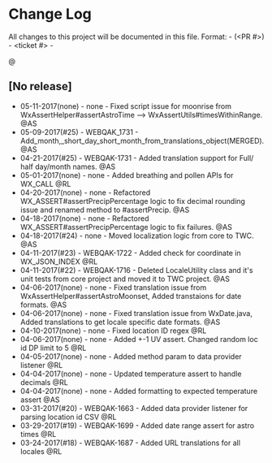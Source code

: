 # Change Log
All changes to this project will be documented in this file.
Format: - <date>(<PR #>) - <ticket #> - <summary> @<initials>

## [No release]
- 05-11-2017(none) - none - Fixed script issue for moonrise from WxAssertHelper#assertAstroTime --> WxAssertUtils#timesWithinRange. @AS
- 05-09-2017(#25) - WEBQAK_1731 - Add_month,_short_day_short_month_from_translations_object(MERGED). @AS
- 04-21-2017(#25) - WEBQAK-1731 - Added translation support for Full/ half day/month names. @AS
- 05-01-2017(none) - none - Added breathing and pollen APIs for WX_CALL @RL
- 04-20-2017(none) - none - Refactored WX_ASSERT#assertPrecipPercentage logic to fix decimal rounding issue and renamed method to #assertPrecip. @AS
- 04-18-2017(none) - none - Refactored WX_ASSERT#assertPrecipPercentage logic to fix failures. @AS
- 04-18-2017(#24) - none - Moved localization logic from core to TWC. @AS
- 04-11-2017(#23) - WEBQAK-1722 - Added check for coordinate in WX_JSON_INDEX @RL
- 04-11-2017(#22) - WEBQAK-1716 - Deleted LocaleUtility class and it's unit tests from core project and moved it to TWC project. @AS
- 04-06-2017(none) - none - Fixed translation issue from WxAssertHelper#assertAstroMoonset, Added transtaions for date formats. @AS
- 04-06-2017(none) - none - Fixed translation issue from WxDate.java, Added translations to get locale specific date formats. @AS
- 04-10-2017(none) - none - Fixed location ID regex @RL
- 04-06-2017(none) - none - Added +-1 UV assert. Changed random loc id DP limit to 5 @RL
- 04-05-2017(none) - none - Added method param to data provider listener @RL 
- 04-04-2017(none) - none - Updated temperature assert to handle decimals @RL
- 04-04-2017(none) - none - Added formatting to expected temperature assert @AS
- 03-31-2017(#20) - WEBQAK-1663 - Added data provider listener for parsing location id CSV @RL
- 03-29-2017(#19) - WEBQAK-1699 - Added date range assert for astro times @RL
- 03-24-2017(#18) - WEBQAK-1687 - Added URL translations for all locales @RL
